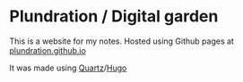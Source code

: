 # Plundration / Digital garden 

This is a website for my notes. Hosted using Github pages at [plundration.github.io](https://plundration.github.io/)

It was made using [Quartz](https://github.com/jackyzha0/quartz)/[Hugo](https://github.com/gohugoio/hugo)
